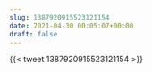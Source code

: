 ```yaml
---
slug: 1387920915523121154
date: 2021-04-30 00:05:07+00:00
draft: false
---
```


{{< tweet 1387920915523121154 >}}
